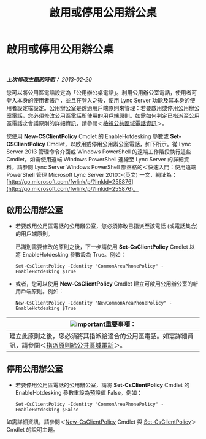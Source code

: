 ﻿---
title: 啟用或停用公用辦公桌
TOCTitle: 啟用或停用公用辦公桌
ms:assetid: 93a7fed6-f61a-4b41-9336-a8320afa87cf
ms:mtpsurl: https://technet.microsoft.com/zh-tw/library/JJ994057(v=OCS.15)
ms:contentKeyID: 52056195
ms.date: 08/10/2015
mtps_version: v=OCS.15
ms.translationtype: HT
---

# 啟用或停用公用辦公桌

 

_**上次修改主題的時間：** 2013-02-20_

您可以將公用區電話設定為「公用辦公桌電話」。利用公用辦公室電話，使用者可登入本身的使用者帳戶，並且在登入之後，使用 Lync Server 功能及其本身的使用者設定檔設定。公用辦公室是透過用戶端原則來管理：若要啟用或停用公用辦公室電話，您必須修改公用區電話所使用的用戶端原則。如需如何判定已指派至公用區電話之會議原則的詳細資訊，請參閱＜[檢視公共區域電話資訊](lync-server-2013-view-common-area-phone-information.md)＞。

您使用 **New-CSClientPolicy** Cmdlet 的 EnableHotdesking 參數或 **Set-CSClientPolicy** Cmdlet，以啟用或停用公用辦公室電話，如下所示。從 Lync Server 2013 管理命令介面或 Windows PowerShell 的遠端工作階段執行這些 Cmdlet。如需使用遠端 Windows PowerShell 連線至 Lync Server 的詳細資料，請參閱 Lync Server Windows PowerShell 部落格的＜快速入門：使用遠端 PowerShell 管理 Microsoft Lync Server 2010＞(英文) 一文，網址為：[http://go.microsoft.com/fwlink/p/?linkId=255876](http://go.microsoft.com/fwlink/p/?linkid=255876)。


## 啟用公用辦公室

  - 若要啟用公用區電話的公用辦公室，您必須修改已指派至該電話 (或電話集合) 的用戶端原則。
    
    已識別需要修改的原則之後，下一步請使用 **Set-CsClientPolicy** Cmdlet 以將 EnableHotdesking 參數設為 True。例如：
    
        Set-CsClientPolicy -Identity "CommonAreaPhonePolicy" - EnableHotdesking $True

  - 或者，您可以使用 **New-CsClientPolicy** Cmdlet 建立可啟用公用辦公室的新用戶端原則。例如：
    
        New-CsClientPolicy -Identity "NewCommonAreaPhonePolicy" - EnableHotdesking $True

<table>
<thead>
<tr class="header">
<th><img src="images/Gg412908.important(OCS.15).gif" title="important" alt="important" />重要事項：</th>
</tr>
</thead>
<tbody>
<tr class="odd">
<td>建立此原則之後，您必須將其指派給適合的公用區電話。如需詳細資訊，請參閱＜<a href="lync-server-2013-assign-policies-to-a-common-area-phone.md">指派原則給公共區域電話</a>＞。</td>
</tr>
</tbody>
</table>


## 停用公用辦公室

  - 若要停用公用區電話的公用辦公室，請將 **Set-CsClientPolicy** Cmdlet 的 EnableHotdesking 參數重設為預設值 False。例如：
    
        Set-CsClientPolicy -Identity "CommonAreaPhonePolicy" - EnableHotdesking $False

如需詳細資訊，請參閱＜[New-CsClientPolicy](https://docs.microsoft.com/en-us/powershell/module/skype/New-CsClientPolicy) Cmdlet 與 [Set-CsClientPolicy](https://docs.microsoft.com/en-us/powershell/module/skype/Set-CsClientPolicy)＞ Cmdlet 的說明主題。

